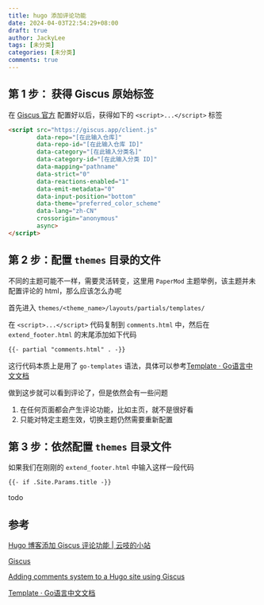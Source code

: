 ```yaml
---
title: hugo 添加评论功能
date: 2024-04-03T22:54:29+08:00
draft: true
author: JackyLee
tags: [未分类]
categories: [未分类]
comments: true
---
```

## 第 1 步： 获得 Giscus 原始标签

在 [Giscus 官方](https://giscus.app/zh-CN) 配置好以后，获得如下的 `<script>...</script>` 标签



```html
<script src="https://giscus.app/client.js"
        data-repo="[在此输入仓库]"
        data-repo-id="[在此输入仓库 ID]"
        data-category="[在此输入分类名]"
        data-category-id="[在此输入分类 ID]"
        data-mapping="pathname"
        data-strict="0"
        data-reactions-enabled="1"
        data-emit-metadata="0"
        data-input-position="bottom"
        data-theme="preferred_color_scheme"
        data-lang="zh-CN"
        crossorigin="anonymous"
        async>
</script>
```

## 第 2 步：配置 `themes` 目录的文件

不同的主题可能不一样，需要灵活转变，这里用 `PaperMod` 主题举例，该主题并未配置评论的 html，那么应该怎么办呢

首先进入 `themes/<theme_name>/layouts/partials/templates/`

在 `<script>...</script>` 代码复制到 `comments.html` 中，然后在 `extend_footer.html` 的末尾添加如下代码

```html
{{- partial "comments.html" . -}}
```

这行代码本质上是用了 `go-templates` 语法，具体可以参考[Template · Go语言中文文档](https://www.topgoer.com/常用标准库/template.html)

做到这步就可以看到评论了，但是依然会有一些问题

1. 在任何页面都会产生评论功能，比如主页，就不是很好看
2. 只能对特定主题生效，切换主题仍然需要重新配置

## 第 3 步：依然配置 `themes` 目录文件

如果我们在刚刚的 `extend_footer.html` 中输入这样一段代码

```html
{{- if .Site.Params.title -}}
```

todo

## 参考

[Hugo 博客添加 Giscus 评论功能 | 云吱的小站](https://haoyep.com/posts/hugo-add-component/)

[Giscus](https://giscus.app/zh-CN)

[Adding comments system to a Hugo site using Giscus](https://www.justinjbird.me/blog/2023/adding-comments-to-a-hugo-site-using-giscus/)

[Template · Go语言中文文档](https://www.topgoer.com/常用标准库/template.html)